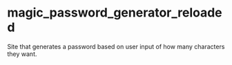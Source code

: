 # magic_password_generator_reloaded
Site that generates a password based on user input of how many characters they want. 
